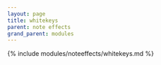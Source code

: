 ```yaml
---
layout: page
title: whitekeys
parent: note effects
grand_parent: modules
---
```


{% include modules/noteeffects/whitekeys.md %}
